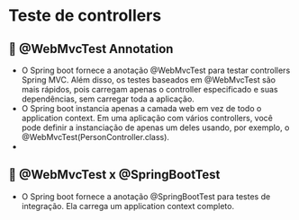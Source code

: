 <h1>
   Teste de controllers
</h1>


## 🚀 @WebMvcTest Annotation
- O Spring boot fornece a anotação @WebMvcTest para testar controllers
Spring MVC. Além disso, os testes baseados em @WebMvcTest são mais
rápidos, pois carregam apenas o controller especificado e suas dependências,
sem carregar toda a aplicação.
- O Spring boot instancia apenas a camada web em vez de todo o application context.
Em uma aplicação com vários controllers, você pode definir a instanciação de apenas
um deles usando, por exemplo, o @WebMvcTest(PersonController.class).
- 
## 🚀 @WebMvcTest x @SpringBootTest
- O Spring boot fornece a anotação @SpringBootTest para testes de integração.
Ela carrega um application context completo.